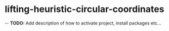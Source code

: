 # lifting-heuristic-circular-coordinates
--
**TODO:** Add description of how to activate project, install packages etc...
